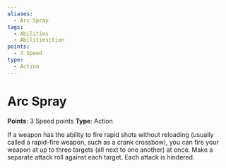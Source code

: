 ```yaml
---
aliases:
  - Arc Spray
tags:
  - Abilities
  - Abilitiesction
points:
  - 3 Speed
type:
  - Action
---
```


# Arc Spray

**Points**: 3 Speed points
**Type**: Action

If a weapon has the ability to fire rapid shots without reloading (usually called a rapid-fire weapon, such as a crank crossbow), you can fire your weapon at up to three targets (all next to one another) at once. Make a separate attack roll against each target. Each attack is hindered.
